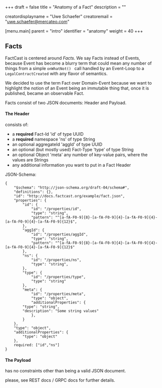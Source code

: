 +++
draft = false
title = "Anatomy of a Fact"
description = ""

creatordisplayname = "Uwe Schaefer"
creatoremail = "uwe.schaefer@mercateo.com"

[menu.main]
parent = "intro"
identifier = "anatomy"
weight = 40
+++

## Facts

FactCast is centered around *Facts*. We say Facts instead of Events, because Event has become a blurry term that could mean any number of things from a simple ```onWhatNot() ``` call handled by an Event-Loop to a ```LegalContractCreated``` with any flavor of semantics.

We decided to use the term Fact over Domain-Event because we want to highlight the notion of an Event being an immutable thing that, once it is published, became an observable Fact.

Facts consist of two JSON documents: Header and Payload.

#### The Header

consists of:

* a **required** Fact-Id 'id' of type UUID
* a **required** namespace 'ns' of type String
* an optional aggregateId 'aggId' of type UUID
* an optional (but mostly used) Fact-Type 'type' of type String
* an optional Object 'meta' any number of key-value pairs, where the values are Strings
* any additional information you want to put in a Fact Header


JSON-Schema:

```jsonSchema
{
    "$schema": "http://json-schema.org/draft-04/schema#",
    "definitions": {},
    "id": "http://docs.factcast.org/example/fact.json",
    "properties": {
        "id": {
            "id": "/properties/id",
            "type": "string",
            "pattern": "^[a-fA-F0-9]{8}-[a-fA-F0-9]{4}-[a-fA-F0-9]{4}-[a-fA-F0-9]{4}-[a-fA-F0-9]{12}$",
        },
        "aggId": {
            "id": "/properties/aggId",
            "type": "string",
            "pattern": "^[a-fA-F0-9]{8}-[a-fA-F0-9]{4}-[a-fA-F0-9]{4}-[a-fA-F0-9]{4}-[a-fA-F0-9]{12}$"
        },
        "ns": {
            "id": "/properties/ns",
            "type": "string",
        },
        "type": {
            "id": "/properties/type",
            "type": "string"
        },
        "meta": {
            "id": "/properties/meta",
            "type": "object",
            "additionalProperties": {
		"type": "string",
		"description": "Some string values"
            },
        }
    },
    "type": "object",
    "additionalProperties": {
        "type": "object"
    },
    required: ["id","ns"]
}
```

#### The Payload

has no constraints other than being a valid JSON document.

please, see REST docs / GRPC docs for further details.
